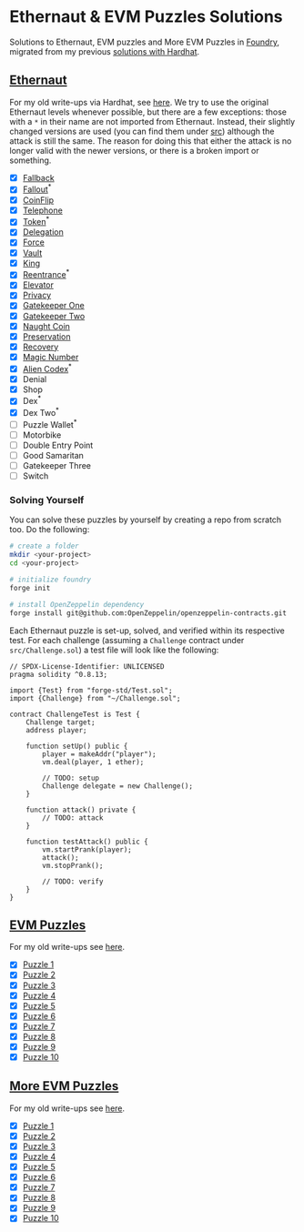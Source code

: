 # Ethernaut & EVM Puzzles Solutions

Solutions to Ethernaut, EVM puzzles and More EVM Puzzles in [Foundry](https://book.getfoundry.sh/), migrated from my previous [solutions with Hardhat](https://github.com/erhant/solidity-ctfs).

## [Ethernaut](https://ethernaut.openzeppelin.com/)

For my old write-ups via Hardhat, see [here](https://dev.to/erhant/series/18918). We try to use the original Ethernaut levels whenever possible, but there are a few exceptions: those with a `*` in their name are not imported from Ethernaut. Instead, their slightly changed versions are used (you can find them under [src](./src/)) although the attack is still the same. The reason for doing this that either the attack is no longer valid with the newer versions, or there is a broken import or something.

- [x] [Fallback](./docs/Ethernaut.md#1-fallback)
- [x] [Fallout](./docs/Ethernaut.md#2-fallout)<sup>\*</sup>
- [x] [CoinFlip](./docs/Ethernaut.md#3-coinflip)
- [x] [Telephone](./docs/Ethernaut.md#4-telephone)
- [x] [Token](./docs/Ethernaut.md#5-token)<sup>\*</sup>
- [x] [Delegation](./docs/Ethernaut.md#6-delegation)
- [x] [Force](./docs/Ethernaut.md#7-force)
- [x] [Vault](./docs/Ethernaut.md#8-vault)
- [x] [King](./docs/Ethernaut.md#9-king)
- [x] [Reentrance](./docs/Ethernaut.md#10-reentrance)<sup>\*</sup>
- [x] [Elevator](./docs/Ethernaut.md#11-elevator)
- [x] [Privacy](./docs/Ethernaut.md#12-privacy)
- [x] [Gatekeeper One](./docs/Ethernaut.md#13-gatekeeper-one)
- [x] [Gatekeeper Two](./docs/Ethernaut.md#14-gatekeeper-two)
- [x] [Naught Coin](./docs/Ethernaut.md#15-naught-coin)
- [x] [Preservation](./docs/Ethernaut.md#16-preservation)
- [x] [Recovery](./docs/Ethernaut.md#17-recovery)
- [x] [Magic Number](./docs/Ethernaut.md#18-naught-coin)
- [x] [Alien Codex](./docs/Ethernaut.md#19-alien-codex)<sup>\*</sup>
- [x] Denial
- [x] Shop
- [x] Dex<sup>\*</sup>
- [x] Dex Two<sup>\*</sup>
- [ ] Puzzle Wallet<sup>\*</sup>
- [ ] Motorbike
- [ ] Double Entry Point
- [ ] Good Samaritan
- [ ] Gatekeeper Three
- [ ] Switch

### Solving Yourself

You can solve these puzzles by yourself by creating a repo from scratch too. Do the following:

```sh
# create a folder
mkdir <your-project>
cd <your-project>

# initialize foundry
forge init

# install OpenZeppelin dependency
forge install git@github.com:OpenZeppelin/openzeppelin-contracts.git
```

Each Ethernaut puzzle is set-up, solved, and verified within its respective test. For each challenge (assuming a `Challenge` contract under `src/Challenge.sol`) a test file will look like the following:

```sol
// SPDX-License-Identifier: UNLICENSED
pragma solidity ^0.8.13;

import {Test} from "forge-std/Test.sol";
import {Challenge} from "~/Challenge.sol";

contract ChallengeTest is Test {
    Challenge target;
    address player;

    function setUp() public {
        player = makeAddr("player");
        vm.deal(player, 1 ether);

        // TODO: setup
        Challenge delegate = new Challenge();
    }

    function attack() private {
        // TODO: attack
    }

    function testAttack() public {
        vm.startPrank(player);
        attack();
        vm.stopPrank();

        // TODO: verify
    }
}
```

## [EVM Puzzles](https://github.com/fvictorio/evm-puzzles/)

For my old write-ups see [here](https://dev.to/erhant/evm-puzzles-walkthrough-471a).

- [x] [Puzzle 1](./docs/EvmPuzzles.md#puzzle-1)
- [x] [Puzzle 2](./docs/EvmPuzzles.md#puzzle-2)
- [x] [Puzzle 3](./docs/EvmPuzzles.md#puzzle-3)
- [x] [Puzzle 4](./docs/EvmPuzzles.md#puzzle-4)
- [x] [Puzzle 5](./docs/EvmPuzzles.md#puzzle-5)
- [x] [Puzzle 6](./docs/EvmPuzzles.md#puzzle-6)
- [x] [Puzzle 7](./docs/EvmPuzzles.md#puzzle-7)
- [x] [Puzzle 8](./docs/EvmPuzzles.md#puzzle-8)
- [x] [Puzzle 9](./docs/EvmPuzzles.md#puzzle-9)
- [x] [Puzzle 10](./docs/EvmPuzzles.md#puzzle-10)

## [More EVM Puzzles](https://github.com/daltyboy11/more-evm-puzzles)

For my old write-ups see [here](https://dev.to/erhant/more-evm-puzzles-walkthrough-4lil).

- [x] [Puzzle 1](./docs/MoreEvmPuzzles.md#puzzle-1)
- [x] [Puzzle 2](./docs/MoreEvmPuzzles.md#puzzle-2)
- [x] [Puzzle 3](./docs/MoreEvmPuzzles.md#puzzle-3)
- [x] [Puzzle 4](./docs/MoreEvmPuzzles.md#puzzle-4)
- [x] [Puzzle 5](./docs/MoreEvmPuzzles.md#puzzle-5)
- [x] [Puzzle 6](./docs/MoreEvmPuzzles.md#puzzle-6)
- [x] [Puzzle 7](./docs/MoreEvmPuzzles.md#puzzle-7)
- [x] [Puzzle 8](./docs/MoreEvmPuzzles.md#puzzle-8)
- [x] [Puzzle 9](./docs/MoreEvmPuzzles.md#puzzle-9)
- [x] [Puzzle 10](./docs/MoreEvmPuzzles.md#puzzle-10)
